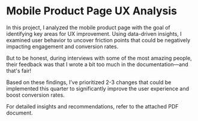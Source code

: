 # Mobile Product Page UX Analysis

In this project, I analyzed the mobile product page with the goal of identifying key areas for UX improvement. Using data-driven insights, I examined user behavior to uncover friction points that could be negatively impacting engagement and conversion rates.

But to be honest, during interviews with some of the most amazing people, their feedback was that I wrote a bit too much in the documentation—and that's fair!

Based on these findings, I’ve prioritized 2-3 changes that could be implemented this quarter to significantly improve the user experience and boost conversion rates.

For detailed insights and recommendations, refer to the attached PDF document.
